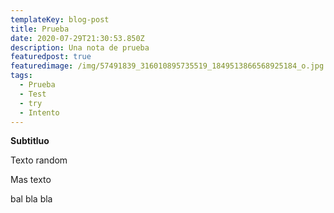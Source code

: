 ```yaml
---
templateKey: blog-post
title: Prueba
date: 2020-07-29T21:30:53.850Z
description: Una nota de prueba
featuredpost: true
featuredimage: /img/57491839_316010895735519_1849513866568925184_o.jpg
tags:
  - Prueba
  - Test
  - try
  - Intento
---
```

**Subtitluo**

Texto random

Mas texto

bal bla bla